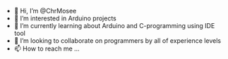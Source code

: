 - 👋 Hi, I’m @ChrMosee
- 👀 I’m interested in Arduino projects
- 🌱 I’m currently learning about Arduino and C-programming using IDE tool
- 💞️ I’m looking to collaborate on programmers by all of experience levels
- 📫 How to reach me ...

<!---
ChrMosee/ChrMosee is a ✨ special ✨ repository because its `README.md` (this file) appears on your GitHub profile.
You can click the Preview link to take a look at your changes.
--->
